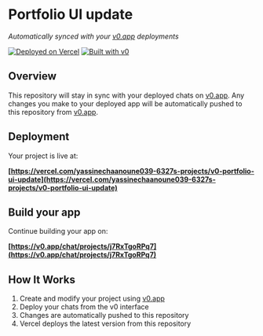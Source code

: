 # Portfolio UI update

*Automatically synced with your [v0.app](https://v0.app) deployments*

[![Deployed on Vercel](https://img.shields.io/badge/Deployed%20on-Vercel-black?style=for-the-badge&logo=vercel)](https://vercel.com/yassinechaanoune039-6327s-projects/v0-portfolio-ui-update)
[![Built with v0](https://img.shields.io/badge/Built%20with-v0.app-black?style=for-the-badge)](https://v0.app/chat/projects/j7RxTgoRPq7)

## Overview

This repository will stay in sync with your deployed chats on [v0.app](https://v0.app).
Any changes you make to your deployed app will be automatically pushed to this repository from [v0.app](https://v0.app).

## Deployment

Your project is live at:

**[https://vercel.com/yassinechaanoune039-6327s-projects/v0-portfolio-ui-update](https://vercel.com/yassinechaanoune039-6327s-projects/v0-portfolio-ui-update)**

## Build your app

Continue building your app on:

**[https://v0.app/chat/projects/j7RxTgoRPq7](https://v0.app/chat/projects/j7RxTgoRPq7)**

## How It Works

1. Create and modify your project using [v0.app](https://v0.app)
2. Deploy your chats from the v0 interface
3. Changes are automatically pushed to this repository
4. Vercel deploys the latest version from this repository
